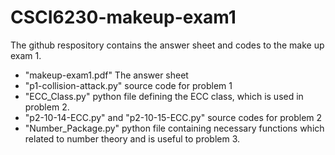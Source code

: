 # CSCI6230-makeup-exam1

The github respository contains the answer sheet and codes to the make up exam 1.

* "makeup-exam1.pdf" The answer sheet
* "p1-collision-attack.py" source code for problem 1
* "ECC_Class.py" python file defining the ECC class, which is used in problem 2.
* "p2-10-14-ECC.py" and "p2-10-15-ECC.py" source codes for problem 2
* "Number_Package.py" python file containing necessary functions which related to number theory and is useful to problem 3.
